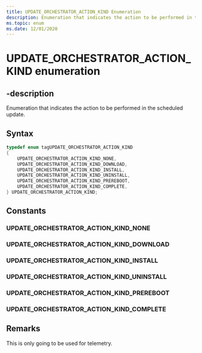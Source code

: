 ```yaml
---
title: UPDATE_ORCHESTRATOR_ACTION_KIND Enumeration
description: Enumeration that indicates the action to be performed in the scheduled update.
ms.topic: enum
ms.date: 12/01/2020
---
```


# UPDATE_ORCHESTRATOR_ACTION_KIND enumeration


## -description
Enumeration that indicates the action to be performed in the scheduled update.
        
## Syntax

```cpp
typedef enum tagUPDATE_ORCHESTRATOR_ACTION_KIND
{
    UPDATE_ORCHESTRATOR_ACTION_KIND_NONE,
    UPDATE_ORCHESTRATOR_ACTION_KIND_DOWNLOAD,
    UPDATE_ORCHESTRATOR_ACTION_KIND_INSTALL,
    UPDATE_ORCHESTRATOR_ACTION_KIND_UNINSTALL,
    UPDATE_ORCHESTRATOR_ACTION_KIND_PREREBOOT,
    UPDATE_ORCHESTRATOR_ACTION_KIND_COMPLETE,
} UPDATE_ORCHESTRATOR_ACTION_KIND;
```
## Constants

### UPDATE_ORCHESTRATOR_ACTION_KIND_NONE


### UPDATE_ORCHESTRATOR_ACTION_KIND_DOWNLOAD


### UPDATE_ORCHESTRATOR_ACTION_KIND_INSTALL


### UPDATE_ORCHESTRATOR_ACTION_KIND_UNINSTALL


### UPDATE_ORCHESTRATOR_ACTION_KIND_PREREBOOT


### UPDATE_ORCHESTRATOR_ACTION_KIND_COMPLETE

## Remarks

This is only going to be used for telemetry.